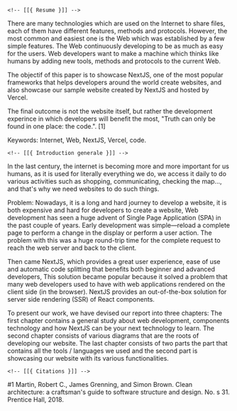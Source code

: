 <!-- This is the header file --> 
<!-- Author: github/nemo256 -->

    <!-- [[{ Resume }]] -->

There are many technologies which are used on the Internet to share files, each of them have different features, methods and protocols. However, the most common and easiest one is the Web which was established by a few simple features. The Web continuously developing to be as much as easy for the users. Web developers want to make a machine which thinks like humans by adding new tools, methods and protocols to the current Web.

The objectif of this paper is to showcase NextJS, one of the most popular frameworks that helps developers around the world create websites, and also showcase our sample website created by NextJS and hosted by Vercel.

The final outcome is not the website itself, but rather the development experince in which developers will benefit the most, "Truth can only be found in one place: the code.". [1]

Keywords: Internet, Web, NextJS, Vercel, code.

    <!-- [[{ Introduction generale }]] -->

In the last century, the internet is becoming more and more important for us humans, as it is used for literally everything we do, we access it daily to do various activities such as shopping, communicating, checking the map..., and that's why we need websites to do such things.

Problem: Nowadays, it is a long and hard journey to develop a website, it is both expensive and hard for developers to create a website, Web development has seen a huge advent of Single Page Application (SPA) in the past couple of years. Early development was simple—reload a complete page to perform a change in the display or perform a user action. The problem with this was a huge round-trip time for the complete request to reach the web server and back to the client.

Then came NextJS, which provides a great user experience, ease of use and automatic code splitting that benefits both beginner and advanced developers, This solution became popular because it solved a problem that many web developers used to have with web applications rendered on the client side (in the browser). NextJS provides an out-of-the-box solution for server side rendering (SSR) of React components.

To present our work, we have devised our report into three chapters:
The first chapter contains a general study about web development, components technology and how NextJS can be your next technology to learn.
The second chapter consists of various diagrams that are the roots of developing our website.
The last chapter consists of two parts the part that contains all the tools / languages we used and the second part is showcasing our website with its various functionalities.

    <!-- [[{ Citations }]] -->

#1 Martin, Robert C., James Grenning, and Simon Brown. Clean architecture: a craftsman's guide to software structure and design. No. s 31. Prentice Hall, 2018.
